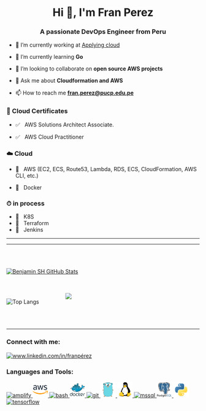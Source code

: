 <h1 align="center">Hi 👋, I'm Fran Perez</h1>
<h3 align="center">A passionate DevOps Engineer from Peru</h3>

- 🔭 I’m currently working at [Applying cloud](https://www.applying.cloud/)

- 🌱 I’m currently learning **Go**

- 🌱  I’m looking to collaborate on **open source AWS projects**

- 💬 Ask me about **Cloudformation and AWS**

- 📫 How to reach me **fran.perez@pucp.edu.pe**

<h3> 📜 Cloud Certificates </h3>

- ✅ &nbsp; AWS Solutions Architect Associate.

- ✅ &nbsp; AWS  Cloud Practitioner

<h3>☁️ Cloud </h3>

- 🔧 &nbsp; AWS (EC2, ECS, Route53, Lambda, RDS, ECS, CloudFormation, AWS CLI, etc.) 

- 🐳 &nbsp; Docker
<h3>⏱ in process</h3>

- 🔧 &nbsp; K8S
- 🔧 &nbsp; Terraform
- 🔧 &nbsp; Jenkins
<hr>
<hr>


<br/><br/>

[![Benjamin SH GitHub Stats](https://github-readme-stats.vercel.app/api?username=FranP0610&show_icons=true)](https://github.com/FranP0610)

<br/>

<br/>

<img src="https://media.giphy.com/media/M9gbBd9nbDrOTu1Mqx/giphy.gif" width="350" align='right'>

![Top Langs](https://github-readme-stats.vercel.app/api/top-langs/?username=FranP0610&show_icons=true)

<br><br>



<hr>

<h3 align="left">Connect with me:</h3>
<p align="left">
<a href="https://linkedin.com/in/www.linkedin.com/in/franpérez" target="blank"><img align="center" src="https://raw.githubusercontent.com/rahuldkjain/github-profile-readme-generator/master/src/images/icons/Social/linked-in-alt.svg" alt="www.linkedin.com/in/franpérez" height="30" width="40" /></a>
</p>

<h3 align="left">Languages and Tools:</h3>
<p align="left"> <a href="https://aws.amazon.com/amplify/" target="_blank" rel="noreferrer"> <img src="https://docs.amplify.aws/assets/logo-dark.svg" alt="amplify" width="40" height="40"/> </a> <a href="https://aws.amazon.com" target="_blank" rel="noreferrer"> <img src="https://raw.githubusercontent.com/devicons/devicon/master/icons/amazonwebservices/amazonwebservices-original-wordmark.svg" alt="aws" width="40" height="40"/> </a> <a href="https://www.gnu.org/software/bash/" target="_blank" rel="noreferrer"> <img src="https://www.vectorlogo.zone/logos/gnu_bash/gnu_bash-icon.svg" alt="bash" width="40" height="40"/> </a> <a href="https://www.docker.com/" target="_blank" rel="noreferrer"> <img src="https://raw.githubusercontent.com/devicons/devicon/master/icons/docker/docker-original-wordmark.svg" alt="docker" width="40" height="40"/> </a> <a href="https://git-scm.com/" target="_blank" rel="noreferrer"> <img src="https://www.vectorlogo.zone/logos/git-scm/git-scm-icon.svg" alt="git" width="40" height="40"/> </a> <a href="https://golang.org" target="_blank" rel="noreferrer"> <img src="https://raw.githubusercontent.com/devicons/devicon/master/icons/go/go-original.svg" alt="go" width="40" height="40"/> </a> <a href="https://www.linux.org/" target="_blank" rel="noreferrer"> <img src="https://raw.githubusercontent.com/devicons/devicon/master/icons/linux/linux-original.svg" alt="linux" width="40" height="40"/> </a> <a href="https://www.microsoft.com/en-us/sql-server" target="_blank" rel="noreferrer"> <img src="https://www.svgrepo.com/show/303229/microsoft-sql-server-logo.svg" alt="mssql" width="40" height="40"/> </a> <a href="https://www.postgresql.org" target="_blank" rel="noreferrer"> <img src="https://raw.githubusercontent.com/devicons/devicon/master/icons/postgresql/postgresql-original-wordmark.svg" alt="postgresql" width="40" height="40"/> </a> <a href="https://www.python.org" target="_blank" rel="noreferrer"> <img src="https://raw.githubusercontent.com/devicons/devicon/master/icons/python/python-original.svg" alt="python" width="40" height="40"/> </a> <a href="https://www.tensorflow.org" target="_blank" rel="noreferrer"> <img src="https://www.vectorlogo.zone/logos/tensorflow/tensorflow-icon.svg" alt="tensorflow" width="40" height="40"/> </a> </p>

<!--START_SECTION:activity-->
<!--END_SECTION:activity-->
